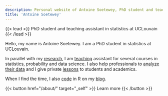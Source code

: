 ```yaml
---
description: Personal website of Antoine Soetewey, PhD student and teaching assistant in statistics at UCLouvain
title: 'Antoine Soetewey'
---
```


{{< lead >}}
PhD student and teaching assistant in statistics at UCLouvain
{{< /lead >}}

Hello, my name is Antoine Soetewey. I am a PhD student in statistics at UCLouvain.

In parallel with my [research](/research/), I am [teaching](/teaching/) assistant for several courses in statistics, probability and data science. I also help professionals to [analyze their data](https://datanalyze.be/) and I give private [lessons](https://easystat.be/) to students and academics.

When I find the time, I also [code](/software/) in R on my [blog](https://statsandr.com/).

{{< button href="/about/" target="_self" >}}
Learn more
{{< /button >}}

